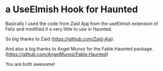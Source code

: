 # a UseElmish Hook for Haunted


Basically I used the code from Zaid Ajaj from the useElmish extension of Feliz and modified it a very little to use in Haunted.

So big thanks to Zaid (https://github.com/Zaid-Aja).

And also a big thanks to Angel Munoz for the Fable.Haunted package. (https://github.com/AngelMunoz/Fable.Haunted)

You are both awesome!


